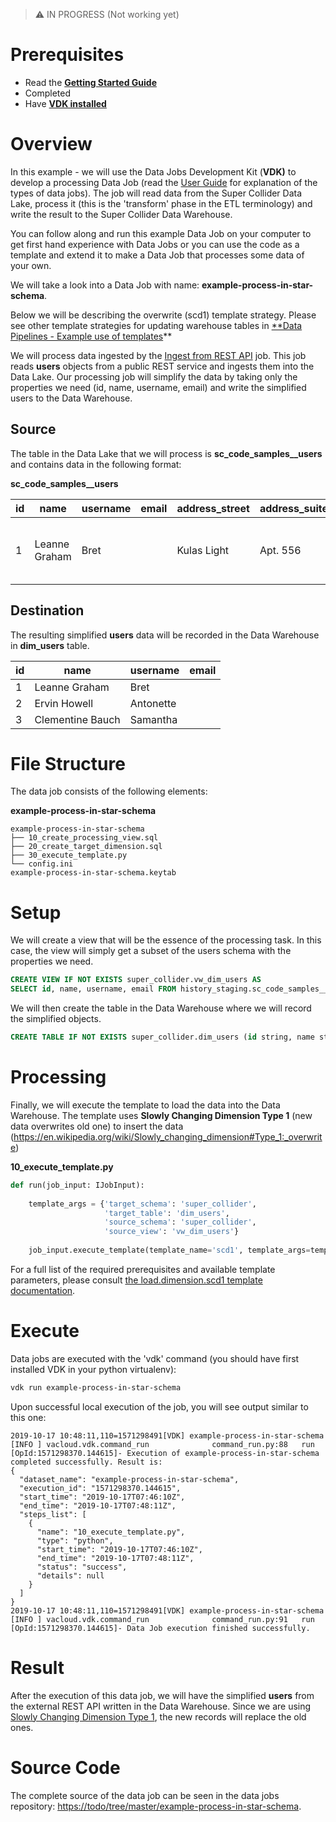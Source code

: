 ﻿> :warning: IN PROGRESS (Not working yet)

# **Prerequisites**
- Read the [**Getting Started Guide**](getting_started.md)
- Completed [](example-ingest-rest-api.md)
- Have [**VDK installed**](install.md)

# Overview
In this example - we will use the Data Jobs Development Kit (**VDK)** to develop a processing Data Job (read the [User Guide](https://confluence.eng.vmware.com/display/SuperCollider/Data+Pipelines+User+Guide) for explanation of the types of data jobs). The job will read data from the Super Collider Data Lake, process it (this is the 'transform' phase in the ETL terminology) and write the result to the Super Collider Data Warehouse.

You can follow along and run this example Data Job on your computer to get first hand experience with Data Jobs or you can use the code as a template and extend it to make a Data Job that processes some data of your own.

We will take a look into a Data Job with name: **example-process-in-star-schema**.

Below we will be describing the overwrite (scd1) template strategy. Please see other template strategies for updating warehouse tables in [**Data Pipelines - Example use of templates](https://confluence.eng.vmware.com/pages/createpage.action?spaceKey=SUPCR&title=Data+Pipelines+-+Example+use+of+templates)**


We will process data ingested by the [Ingest from REST API](example-ingest-rest-api.md) job. This job reads **users** objects from a public REST service and ingests them into the Data Lake.
Our processing job will simplify the data by taking only the properties we need (id, name, username, email) and write the simplified users to the Data Warehouse.

## **Source**
The table in the Data Lake that we will process is **sc\_code\_samples\_\_users** and contains data in the following format:

**sc\_code\_samples\_\_users** 

<!---
Use some markdown table generator like https://www.tablesgenerator.com/markdown_tables
-->
| **id** | **name**      | **username** | **email** | **address\_street** | **address\_suite** | **address\_city** | **address\_zipcode** | **address\_geo\_lat** | **address\_get\_lng** | **phone**             | **website**                            | **company\_name** | **company\_catchPhrase**               | **company\_bs**             |
|--------|---------------|--------------|-----------|---------------------|--------------------|-------------------|----------------------|-----------------------|-----------------------|-----------------------|----------------------------------------|-------------------|----------------------------------------|-----------------------------|
| 1      | Leanne Graham | Bret         |           | Kulas Light         | Apt. 556           | Gwenborough       | 92998-3874           | -37.3159              | 81.1496               | 1-770-736-8031 x56442 | [hildegard.org](http://hildegard.org/) | Romaguera-Crona   | Multi-layered client-server neural-net | harness real-time e-markets | 

## **Destination**
The resulting simplified **users** data will be recorded in the Data Warehouse in **dim\_users** table.

| **id** | **name**         | **username** | **email** |
|--------|------------------|--------------|-----------|
| 1      | Leanne Graham    | Bret         |           |
| 2      | Ervin Howell     | Antonette    |           |
| 3      | Clementine Bauch | Samantha     |           |

# File Structure
The data job consists of the following elements:



**example-process-in-star-schema**

```
example-process-in-star-schema
├── 10_create_processing_view.sql
├── 20_create_target_dimension.sql
├── 30_execute_template.py
└── config.ini
example-process-in-star-schema.keytab
```
# Setup
We will create a view that will be the essence of the processing task.
In this case, the view will simply get a subset of the users schema with the properties we need.

```sql
CREATE VIEW IF NOT EXISTS super_collider.vw_dim_users AS
SELECT id, name, username, email FROM history_staging.sc_code_samples__users
```
We will then create the table in the Data Warehouse where we will record the simplified objects.

```sql
CREATE TABLE IF NOT EXISTS super_collider.dim_users (id string, name string, username string, email string) stored as parquet
```

# Processing
Finally, we will execute the template to load the data into the Data Warehouse. The template uses **Slowly Changing Dimension Type 1** (new data overwrites old one) to insert the data (<https://en.wikipedia.org/wiki/Slowly_changing_dimension#Type_1:_overwrite>)

**10\_execute\_template.py**

```python
def run(job_input: IJobInput):
 
    template_args = {'target_schema': 'super_collider',
                     'target_table': 'dim_users',
                     'source_schema': 'super_collider',
                     'source_view': 'vw_dim_users'}
 
    job_input.execute_template(template_name='scd1', template_args=template_args)
```

For a full list of the required prerequisites and available template parameters, please consult [the load.dimension.scd1 template documentation](https://todo/templates/scd1/README.md).

# Execute

Data jobs are executed with the 'vdk' command (you should have first installed VDK in your python virtualenv):

```bash
vdk run example-process-in-star-schema
```

Upon successful local execution of the job, you will see output similar to this one:
```
2019-10-17 10:48:11,110=1571298491[VDK] example-process-in-star-schema [INFO ] vacloud.vdk.command_run              command_run.py:88   run             [OpId:1571298370.144615]- Execution of example-process-in-star-schema completed successfully. Result is:
{
  "dataset_name": "example-process-in-star-schema",
  "execution_id": "1571298370.144615",
  "start_time": "2019-10-17T07:46:10Z",
  "end_time": "2019-10-17T07:48:11Z",
  "steps_list": [
    {
      "name": "10_execute_template.py",
      "type": "python",
      "start_time": "2019-10-17T07:46:10Z",
      "end_time": "2019-10-17T07:48:11Z",
      "status": "success",
      "details": null
    }
  ]
}
2019-10-17 10:48:11,110=1571298491[VDK] example-process-in-star-schema [INFO ] vacloud.vdk.command_run              command_run.py:91   run             [OpId:1571298370.144615]- Data Job execution finished successfully.
```

# Result
After the execution of this data job, we will have the simplified **users** from the external REST API written in the Data Warehouse. Since we are using [Slowly Changing Dimension Type 1](https://en.wikipedia.org/wiki/Slowly_changing_dimension#Type_1:_overwrite), the new records will replace the old ones.

# Source Code
The complete source of the data job can be seen in the data jobs repository: <https://todo/tree/master/example-process-in-star-schema>.






